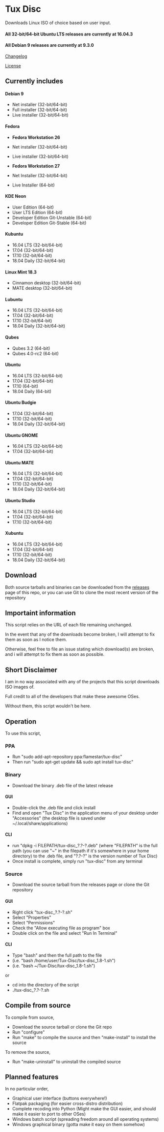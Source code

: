 Tux Disc
========

Downloads Linux ISO of choice based on user input.

#### All 32-bit/64-bit Ubuntu LTS releases are currently at 16.04.3
#### All Debian 9 releases are currently at 9.3.0

[Changelog][1]

[License][2]

[1]: https://github.com/Flamestar98/tux-disc/blob/master/CHANGELOG.md
[2]: https://github.com/Flamestar98/tux-disc/blob/master/LICENSE

Currently includes
------------------

#### Debian 9
* Net installer (32-bit/64-bit)
* Full installer (32-bit/64-bit)
* Live installer (32-bit/64-bit)

#### Fedora
* **Fedora Workstation 26**
* Net installer (32-bit/64-bit)
* Live installer (32-bit/64-bit)

* **Fedora Workstation 27**
* Net Installer (32-bit/64-bit)
* Live Installer (64-bit)

#### KDE Neon
* User Edition (64-bit)
* User LTS Edition (64-bit)
* Developer Edition Git-Unstable (64-bit)
* Developer Edition Git-Stable (64-bit)

#### Kubuntu
* 16.04 LTS (32-bit/64-bit)
* 17.04 (32-bit/64-bit)
* 17.10 (32-bit/64-bit)
* 18.04 Daily (32-bit/64-bit)

#### Linux Mint 18.3
* Cinnamon desktop (32-bit/64-bit)
* MATE desktop (32-bit/64-bit)

#### Lubuntu
* 16.04 LTS (32-bit/64-bit)
* 17.04 (32-bit/64-bit)
* 17.10 (32-bit/64-bit)
* 18.04 Daily (32-bit/64-bit)

#### Qubes
* Qubes 3.2 (64-bit)
* Qubes 4.0-rc2 (64-bit)

#### Ubuntu
* 16.04 LTS (32-bit/64-bit)
* 17.04 (32-bit/64-bit)
* 17.10 (64-bit)
* 18.04 Daily (64-bit)

#### Ubuntu Budgie
* 17.04 (32-bit/64-bit)
* 17.10 (32-bit/64-bit)
* 18.04 Daily (32-bit/64-bit)

#### Ubuntu GNOME
* 16.04 LTS (32-bit/64-bit)
* 17.04 (32-bit/64-bit)

#### Ubuntu MATE
* 16.04 LTS (32-bit/64-bit)
* 17.04 (32-bit/64-bit)
* 17.10 (32-bit/64-bit)
* 18.04 Daily (32-bit/64-bit)

#### Ubuntu Studio
* 16.04 LTS (32-bit/64-bit)
* 17.04 (32-bit/64-bit)
* 17.10 (32-bit/64-bit)

#### Xubuntu
* 16.04 LTS (32-bit/64-bit)
* 17.04 (32-bit/64-bit)
* 17.10 (32-bit/64-bit)
* 18.04 Daily (32-bit/64-bit)

Download
--------
Both source tarballs and binaries can be downloaded from the [releases][3] page of this repo, or you can use Git to clone the most recent version of the repository

[3]: https://github.com/Flamestar98/tux-disc/releases

Importaint information
----------------------

This script relies on the URL of each file remaining unchanged.

In the event that any of the downloads become broken, I will attempt to fix them as soon as I notice them.

Otherwise, feel free to file an issue stating which download(s) are broken, and i will attempt to fix them as soon as possible.

Short Disclaimer
----------------

I am in no way associated with any of the projects that this script downloads ISO images of.

Full credit to all of the developers that make these awesome OSes.

Without them, this script wouldn't be here.

Operation
---------

To use this script,

### PPA
* Run "sudo add-apt-repository ppa:flamestar/tux-disc"
* Then run "sudo apt-get update && sudo apt install tux-disc"

### Binary
* Download the binary .deb file of the latest release

#### GUI
* Double-click the .deb file and click install
* Find and open "Tux Disc" in the application menu of your desktop under "Accessories" (the desktop file is saved under ~/.local/share/applications)

#### CLI
* run "dpkg -i FILEPATH/tux-disc_?.?-?.deb" (where "FILEPATH" is the full path (you can use "~" in the filepath if it's somewhere in your home directory) to the .deb file, and "?.?-?" is the version number of Tux Disc)
* Once install is complete, simply run "tux-disc" from any terminal

### Source
* Download the source tarball from the releases page or clone the Git repository

#### GUI
* Right click "tux-disc_?.?-?.sh"
* Select "Properties"
* Select "Permissions"
* Check the "Allow executing file as program" box
* Double click on the file and select "Run In Terminal"

#### CLI
* Type "bash" and then the full path to the file
* (i.e. "bash /home/user/Tux-Disc/tux-disc_1.8-1.sh")
* (i.e. "bash ~/Tux-Disc/tux-disc_1.8-1.sh")

or
* cd into the directory of the script
* ./tux-disc_?.?-?.sh

Compile from source
-------------------
To compile from source,
* Download the source tarball or clone the Git repo
* Run "configure"
* Run "make" to compile the source and then "make-install" to install the source

To remove the source,
* Run "make-uninstall" to uninstall the compiled source

Planned features
----------------

In no particular order,
* Graphical user interface (buttons everywhere!)
* Flatpak packaging (for easier cross-distro distribution)
* Complete recoding into Python (Might make the GUI easier, and should make it easier to port to other OSes)
* Windows batch script (spreading freedom around all operating systems)
* Windows graphical binary (gotta make it easy on them somehow)
